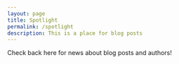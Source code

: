 ```yaml
---
layout: page
title: Spotlight
permalink: /spotlight
description: This is a place for blog posts
---
```


Check back here for news about blog posts and authors!
